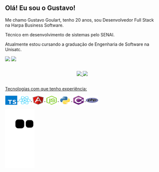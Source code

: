 <h2>Olá! Eu sou o Gustavo!</h2>
<p>Me chamo Gustavo Goulart, tenho 20 anos, sou Desenvolvedor Full Stack na Harpa Business Software.</p>
<p>Técnico em desenvolvimento de sistemas pelo SENAI.</p>
<p>Atualmente estou cursando a graduação de Engenharia de Software na Unisatc.</p>

<a href="mailto:gustavogoulart92@gmail.com"><img src="https://img.shields.io/badge/Gmail-D14836?style=for-the-badge&logo=gmail&logoColor=white"></a>
<a href="https://www.linkedin.com/in/gustavo-goulart-6a023420b/"><img src="https://img.shields.io/badge/LinkedIn-0077B5?style=for-the-badge&logo=linkedin&logoColor=white"></a>

##

<div align="center">
  <a href="https://github.com/gosttavo">
  <img height="180em" src="https://github-readme-stats.vercel.app/api?username=gosttavo&show_icons=true&theme=tokyonight&include_all_commits=true&count_private=true"/>
  <img height="180em" src="https://github-readme-stats.vercel.app/api/top-langs/?username=gosttavo&layout=compact&langs_count=7&theme=tokyonight"/>
</div> 
  
##
  
<div>
  <p>Tecnologias com que tenho experiência:</p>
</div>

<div style="display: inline_block">
  <img align="center" alt="Ts" height="30" width="40" src="https://raw.githubusercontent.com/devicons/devicon/master/icons/typescript/typescript-original.svg">
  <img align="center" alt="React" height="30" width="40" src="https://raw.githubusercontent.com/devicons/devicon/master/icons/react/react-original.svg">
  <img align="center" alt="Angular" height="30" width="40" src="https://raw.githubusercontent.com/devicons/devicon/master/icons/angularjs/angularjs-original.svg">
  <img align="center" alt="Node" height="30" width="40" src="https://raw.githubusercontent.com/devicons/devicon/master/icons/nodejs/nodejs-original.svg">
  <img align="center" alt="Python" height="30" width="40" src="https://raw.githubusercontent.com/devicons/devicon/master/icons/python/python-original.svg">
  <img align="center" alt="Csharp" height="30" width="40" src="https://raw.githubusercontent.com/devicons/devicon/master/icons/csharp/csharp-original.svg">
  <img align="center" alt="PHP" height="30" width="40" src="https://raw.githubusercontent.com/devicons/devicon/master/icons/php/php-original.svg">
  
   ![Snake animation](https://github.com/gosttavo/gosttavo/blob/output/github-contribution-grid-snake.svg)
</div>
  
 
